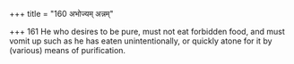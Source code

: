 +++
title = "160 अभोज्यम् अन्नम्"

+++
161	He who desires to be pure, must not eat forbidden food, and must vomit up such as he has eaten unintentionally, or quickly atone for it by (various) means of purification.